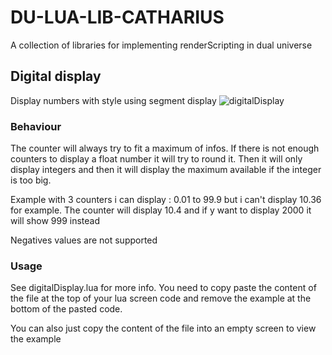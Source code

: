 # DU-LUA-LIB-CATHARIUS
A collection of libraries for implementing renderScripting in dual universe

## Digital display

Display numbers with style using segment display
![digitalDisplay](https://raw.githubusercontent.com/Catharius/DU-LUA-LIB-CATHARIUS/master/images/digitalDisplay.jpg?token=GHSAT0AAAAAABTWXVRXMDFQ4HOX4RC7U5EGYUTVBHA)

### Behaviour

The counter will always try to fit a maximum of infos. If there is not enough counters to display a float number it will try to round it. Then it will only display integers and then it will display the maximum available if the integer is too big.

Example with 3 counters i can display : 0.01 to 99.9  but i can't display 10.36 for example. The counter will display 10.4 and if y want to display 2000 it will show 999 instead

Negatives values are not supported


### Usage

See digitalDisplay.lua for more info. You need to copy paste the content of the file at the top of your lua screen code and remove the example at the bottom of the pasted code.

You can also just copy the content of the file into an empty screen to view the example
